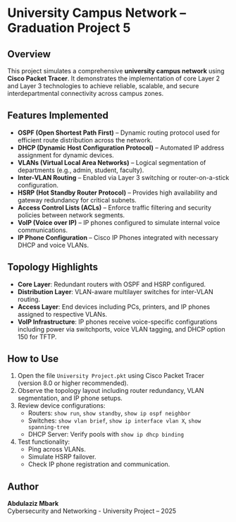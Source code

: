# University Campus Network – Graduation Project 5

## Overview

This project simulates a comprehensive **university campus network** using **Cisco Packet Tracer**. It demonstrates the implementation of core Layer 2 and Layer 3 technologies to achieve reliable, scalable, and secure interdepartmental connectivity across campus zones.

## Features Implemented

- **OSPF (Open Shortest Path First)** – Dynamic routing protocol used for efficient route distribution across the network.
- **DHCP (Dynamic Host Configuration Protocol)** – Automated IP address assignment for dynamic devices.
- **VLANs (Virtual Local Area Networks)** – Logical segmentation of departments (e.g., admin, student, faculty).
- **Inter-VLAN Routing** – Enabled via Layer 3 switching or router-on-a-stick configuration.
- **HSRP (Hot Standby Router Protocol)** – Provides high availability and gateway redundancy for critical subnets.
- **Access Control Lists (ACLs)** – Enforce traffic filtering and security policies between network segments.
- **VoIP (Voice over IP)** – IP phones configured to simulate internal voice communications.
- **IP Phone Configuration** – Cisco IP Phones integrated with necessary DHCP and voice VLANs.

## Topology Highlights

- **Core Layer**: Redundant routers with OSPF and HSRP configured.
- **Distribution Layer**: VLAN-aware multilayer switches for inter-VLAN routing.
- **Access Layer**: End devices including PCs, printers, and IP phones assigned to respective VLANs.
- **VoIP Infrastructure**: IP phones receive voice-specific configurations including power via switchports, voice VLAN tagging, and DHCP option 150 for TFTP.

## How to Use

1. Open the file `University Project.pkt` using Cisco Packet Tracer (version 8.0 or higher recommended).
2. Observe the topology layout including router redundancy, VLAN segmentation, and IP phone setups.
3. Review device configurations:
   - Routers: `show run`, `show standby`, `show ip ospf neighbor`
   - Switches: `show vlan brief`, `show ip interface vlan X`, `show spanning-tree`
   - DHCP Server: Verify pools with `show ip dhcp binding`
4. Test functionality:
   - Ping across VLANs.
   - Simulate HSRP failover.
   - Check IP phone registration and communication.

## Author

**Abdulaziz Mbark**  
Cybersecurity and Networking - University Project – 2025  
